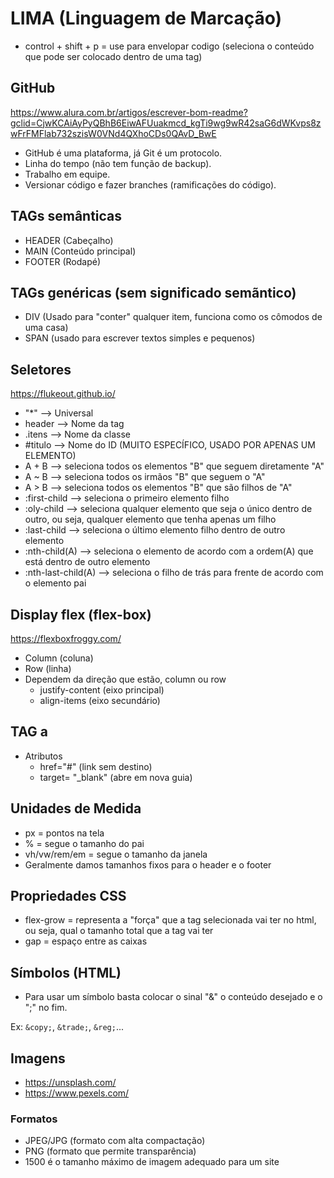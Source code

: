 # LIMA (Linguagem de Marcação)

* control + shift + p = use para envelopar codigo (seleciona o conteúdo que pode ser colocado dentro de uma tag)

## GitHub
https://www.alura.com.br/artigos/escrever-bom-readme?gclid=CjwKCAiAyPyQBhB6EiwAFUuakmcd_kgTi9wg9wR42saG6dWKvps8zwFrFMFlab732szisW0VNd4QXhoCDs0QAvD_BwE
* GitHub é uma plataforma, já Git é um protocolo.
* Linha do tempo (não tem função de backup).
* Trabalho em equipe.
* Versionar código e fazer branches (ramificações do código).

## TAGs semânticas
* HEADER (Cabeçalho)
* MAIN (Conteúdo principal)
* FOOTER (Rodapé)

## TAGs genéricas (sem significado semãntico)
* DIV (Usado para "conter" qualquer item, funciona como os cômodos de uma casa)
* SPAN (usado para escrever textos simples e pequenos)

## Seletores
https://flukeout.github.io/
*   "*"   --> Universal
* header  --> Nome da tag
* .itens  --> Nome da classe
* #titulo --> Nome do ID (MUITO ESPECÍFICO, USADO POR APENAS UM ELEMENTO)
* A + B --> seleciona todos os elementos "B" que seguem diretamente "A"
* A ~ B --> seleciona todos os irmãos "B" que seguem o "A"
* A > B --> seleciona todos os elementos "B" que são filhos de "A"
* :first-child --> seleciona o primeiro elemento filho
* :oly-child --> seleciona qualquer elemento que seja o único dentro de outro, ou seja, qualquer elemento que tenha apenas um filho
* :last-child --> seleciona o último elemento filho dentro de outro elemento
* :nth-child(A) --> seleciona o elemento de acordo com a ordem(A) que está dentro de outro elemento
* :nth-last-child(A) --> seleciona o filho de trás para frente de acordo com o elemento pai

## Display flex (flex-box)
https://flexboxfroggy.com/
* Column (coluna)
* Row (linha)
* Dependem da direção que estão, column ou row
    * justify-content (eixo principal)
    * align-items (eixo secundário)

## TAG a
* Atributos
    * href="#" (link sem destino)
    * target= "_blank" (abre em nova guia)

## Unidades de Medida
* px = pontos na tela
* % = segue o tamanho do pai
* vh/vw/rem/em = segue o tamanho da janela
* Geralmente damos tamanhos fixos para o header e o footer

## Propriedades CSS
* flex-grow = representa a "força" que a tag selecionada vai ter no html, ou seja, qual o tamanho total que a tag vai ter
* gap = espaço entre as caixas

## Símbolos (HTML)
* Para usar um símbolo basta colocar o sinal "&" o conteúdo desejado e o ";" no fim. 

Ex: ``` &copy; ```, ``` &trade; ```, ``` &reg; ```...

## Imagens
- https://unsplash.com/
- https://www.pexels.com/

### Formatos
* JPEG/JPG (formato com alta compactação)
* PNG (formato que permite transparência)
* 1500 é o tamanho máximo de imagem adequado para um site